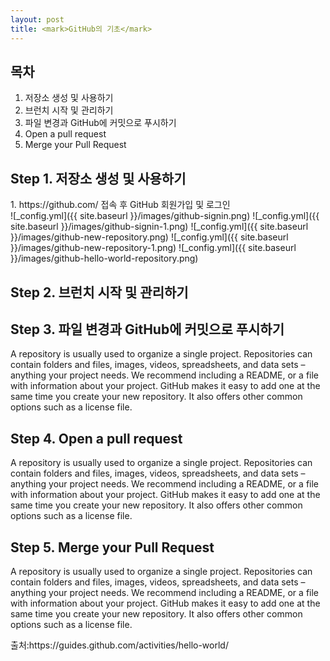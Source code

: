 ```yaml
---
layout: post
title: <mark>GitHub의 기초</mark>
---
```

<h2>목차</h2>
<div class="well">
<ol>
  <li>저장소 생성 및 사용하기</li>
  <li>브런치 시작 및 관리하기</li>
  <li>파일 변경과 GitHub에 커밋으로 푸시하기</li>
  <li>Open a pull request</li>
  <li>Merge your Pull Request</li>
</ol>
</div>

<h2>Step 1. 저장소 생성 및 사용하기</h2>
<div class="well well-sm">
1. https://github.com/ 접속 후 GitHub 회원가입 및 로그인
</div>
![_config.yml]({{ site.baseurl }}/images/github-signin.png)
![_config.yml]({{ site.baseurl }}/images/github-signin-1.png)
![_config.yml]({{ site.baseurl }}/images/github-new-repository.png)
![_config.yml]({{ site.baseurl }}/images/github-new-repository-1.png)
![_config.yml]({{ site.baseurl }}/images/github-hello-world-repository.png)

<h2>Step 2. 브런치 시작 및 관리하기</h2>
<div class="well well-sm">

</div>

<h2>Step 3. 파일 변경과 GitHub에 커밋으로 푸시하기</h2>
<div class="well well-sm">
A repository is usually used to organize a single project. Repositories can contain folders and files, images, videos, spreadsheets, and data sets – anything your project needs. We recommend including a README, or a file with information about your project. GitHub makes it easy to add one at the same time you create your new repository. It also offers other common options such as a license file.
</div>

<h2>Step 4. Open a pull request</h2>
<div class="well well-sm">
A repository is usually used to organize a single project. Repositories can contain folders and files, images, videos, spreadsheets, and data sets – anything your project needs. We recommend including a README, or a file with information about your project. GitHub makes it easy to add one at the same time you create your new repository. It also offers other common options such as a license file.
</div>

<h2>Step 5. Merge your Pull Request</h2>
<div class="well well-sm">
A repository is usually used to organize a single project. Repositories can contain folders and files, images, videos, spreadsheets, and data sets – anything your project needs. We recommend including a README, or a file with information about your project. GitHub makes it easy to add one at the same time you create your new repository. It also offers other common options such as a license file.
</div>

<p>출처:https://guides.github.com/activities/hello-world/</p>
